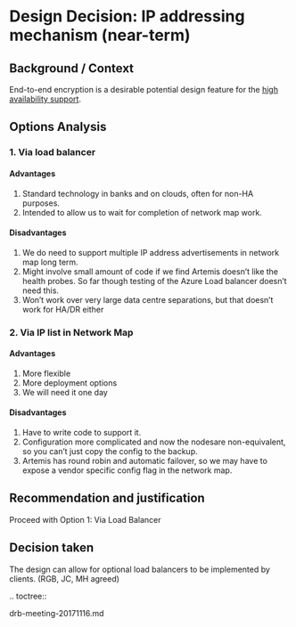 # Design Decision: IP addressing mechanism (near-term)

## Background / Context

End-to-end encryption is a desirable potential design feature for the [high availability support](../design.md).

## Options Analysis

### 1. Via load balancer

#### Advantages

1.    Standard technology in banks and on clouds, often for non-HA purposes.
2.    Intended to allow us to wait for completion of network map work.

#### Disadvantages

1.    We do need to support multiple IP address advertisements in network map long term.
2.    Might involve small amount of code if we find Artemis doesn’t like the health probes. So far though testing of the Azure Load balancer doesn’t need this.
3.    Won’t work over very large data centre separations, but that doesn’t work for HA/DR either

### 2. Via IP list in Network Map

#### Advantages

1. More flexible
2. More deployment options
3. We will need it one day

#### Disadvantages

1. Have to write code to support it.
2. Configuration more complicated and now the nodesare non-equivalent, so you can’t just copy the config to the backup.
3. Artemis has round robin and automatic failover, so we may have to expose a vendor specific config flag in the network map.

## Recommendation and justification

Proceed with Option 1: Via Load Balancer

## Decision taken

The design can allow for optional load balancers to be implemented by clients. (RGB, JC, MH agreed)

.. toctree::

   drb-meeting-20171116.md
